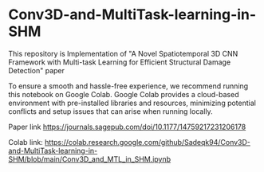 # Conv3D-and-MultiTask-learning-in-SHM
This repository is Implementation of "A Novel Spatiotemporal 3D CNN Framework with Multi-task Learning for Efficient Structural Damage Detection" paper

To ensure a smooth and hassle-free experience, we recommend running this notebook on Google Colab. Google Colab provides a cloud-based environment with pre-installed libraries and resources, minimizing potential conflicts and setup issues that can arise when running locally.

Paper link
https://journals.sagepub.com/doi/10.1177/14759217231206178

Colab link:
https://colab.research.google.com/github/Sadeqk94/Conv3D-and-MultiTask-learning-in-SHM/blob/main/Conv3D_and_MTL_in_SHM.ipynb
